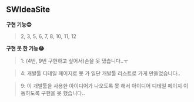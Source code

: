 ## SWIdeaSite

**구현 기능😊**
> 2, 3, 5, 6, 7, 8, 10, 11, 12

**구현 못 한 기능😂**
> 1: (4번, 9번 구현하고 싶어서)손을 못 댔습니다..ㅜ

> 4: 개발툴 디테일 페이지로 못 가 일단 개발툴 리스트로 가게 만들었습니다..

> 9: 이 개발툴을 사용한 아이디어가 나오도록 못 해서 아이디어 디테일 페이지 이동하도록 구현을 못 했습니다..
